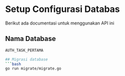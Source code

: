 # Setup Configurasi Databas
Berikut ada documentasi untuk menggunakan API ini 
## Nama Database
```bash
AUTH_TASK_PERTAMA

## Migrasi database
```bash
go run migrate/migrate.go
